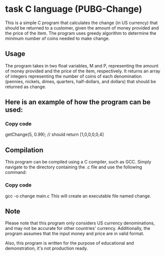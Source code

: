 # task C language (PUBG-Change)


This is a simple C program that calculates the change (in US currency) that should be returned to a customer, given the amount of money provided and the price of the item. The program uses greedy algorithm to determine the minimum number of coins needed to make change.

## Usage
The program takes in two float variables, M and P, representing the amount of money provided and the price of the item, respectively. It returns an array of integers representing the number of coins of each denomination (pennies, nickels, dimes, quarters, half-dollars, and dollars) that should be returned as change.

## Here is an example of how the program can be used:

### Copy code
getChange(5, 0.99); // should return [1,0,0,0,0,4]

## Compilation
This program can be compiled using a C compiler, such as GCC. Simply navigate to the directory containing the .c file and use the following command:

### Copy code
gcc -o change main.c
This will create an executable file named change.

## Note
Please note that this program only considers US currency denominations, and may not be accurate for other countries' currency. Additionally, the program assumes that the input money and price are in valid format.

Also, this program is written for the purpose of educational and demonstration, it's not production ready.
